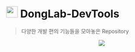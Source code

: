 # <img src="https://github.com/DongLab-DebTools/.github/blob/main/images/donglab-logo.png" width="30px" height="30px"> DongLab-DevTools

> 다양한 개발 편의 기능들을 모아놓은 Repository

<p align="center">
  <a href="">
    <img src="https://img.shields.io/badge/HomePage-dnd.ac-00D3F2?style=for-the-badge&link=https%3A%2F%2Fwww.empty.com" />
  </a>
</p>
